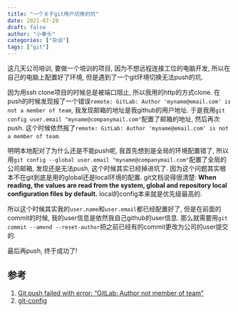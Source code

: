 ```yaml
---
title: "一个关于git用户切换的坑"
date: 2021-07-28
draft: false
author: "小拳头"
categories: ["杂谈"]
tags: ["git"]
---
```


这几天公司培训, 要做一个培训的项目, 因为不想远程连接工位的电脑开发, 所以在自己的电脑上配置好了环境, 但是遇到了一个git环境切换无法push的坑.

因为用ssh clone项目的时候总是被端口阻止, 所以我用的http的方式clone. 在push的时候发现报了一个错误`remote: GitLab: Author 'myname@email.com' is not a member of team`, 我发现邮箱的地址是我github的用户地址. 于是我用`git config user.email "myname@companymail.com"`配置了邮箱的地址, 然后再次push. 这个时候依然报了`remote: GitLab: Author 'myname@email.com' is not a member of team`.

明明本地配对了为什么还是不能push呢, 我首先想到是全局的环境配置错了, 所以用`git config --global user.email "myname@companymail.com"`配置了全局的公司邮箱, 发现还是无法push, 这个时候其实已经掉进坑了. 因为这个问题其实根本不在git到底是用的global还是local环境的配置. git文档说得很清楚: **When reading, the values are read from the system, global and repository local configuration files by default.** local的config本来就是优先级最高的.

所以这个时候其实我的`user.name`和`user.email`都已经配置好了, 但是在前面的commit的时候, 我的user信息是依然我自己github的user信息. 那么就需要用`git commit --amend --reset-author`把之前已经有的commit更改为公司的user提交的.

最后再push, 终于成功了!

## 参考
1. [Git push failed with error: “GitLab: Author not member of team”](https://stackoverflow.com/questions/56177751/git-push-failed-with-error-gitlab-author-not-member-of-team)
2. [git-config](https://git-scm.com/docs/git-config)
